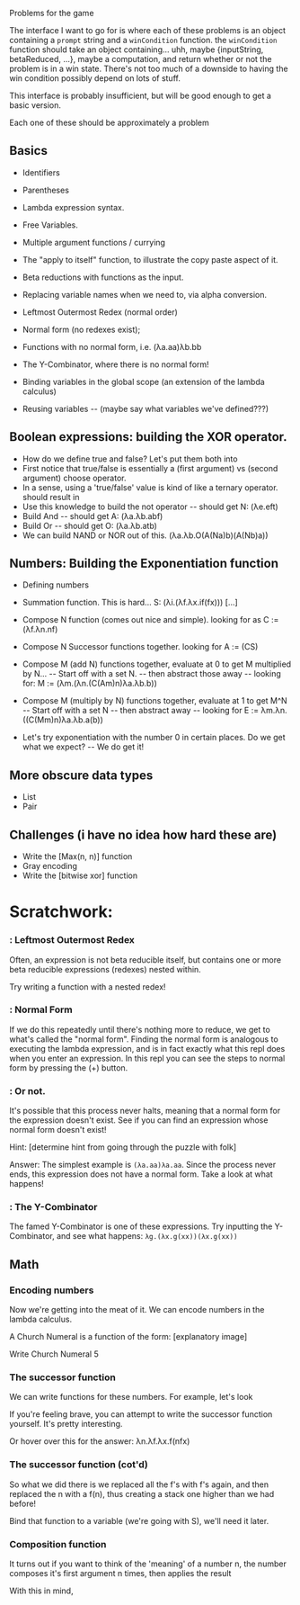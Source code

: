 Problems for the game

The interface I want to go for is where each of these problems is an object containing a `prompt` string and a `winCondition` function. the `winCondition` function should take an object containing... uhh, maybe {inputString, betaReduced, ...}, maybe a computation, and return whether or not the problem is in a win state. There's not too much of a downside to having the win condition possibly depend on lots of stuff.

This interface is probably insufficient, but will be good enough to get a basic version.

Each one of these should be approximately a problem

## Basics
- Identifiers
- Parentheses
- Lambda expression syntax.
- Free Variables.
- Multiple argument functions / currying
- The "apply to itself" function, to illustrate the copy paste aspect of it.
- Beta reductions with functions as the input.
- Replacing variable names when we need to, via alpha conversion.
- Leftmost Outermost Redex (normal order)
- Normal form (no redexes exist);
- Functions with no normal form, i.e. (λa.aa)λb.bb
- The Y-Combinator, where there is no normal form!

- Binding variables in the global scope (an extension of the lambda calculus)
- Reusing variables
-- (maybe say what variables we've defined???)

## Boolean expressions: building the XOR operator.
- How do we define true and false? Let's put them both into
- First notice that true/false is essentially a (first argument) vs (second argument) choose operator.
- In a sense, using a 'true/false' value is kind of like a ternary operator. should result in
- Use this knowledge to build the not operator -- should get N: (λe.eft)
- Build And -- should get A: (λa.λb.abf)
- Build Or -- should get O: (λa.λb.atb)
- We can build NAND or NOR out of this. (λa.λb.O(A(Na)b)(A(Nb)a))

## Numbers: Building the Exponentiation function
- Defining numbers
- Summation function. This is hard... S: (λi.(λf.λx.if(fx)))
[...]
- Compose N function (comes out nice and simple). looking for as C := (λf.λn.nf)
- Compose N Successor functions together. looking for A := (CS)
- Compose M (add N) functions together, evaluate at 0 to get M multiplied by N...
-- Start off with a set N.
-- then abstract those away
-- looking for: M := (λm.(λn.(C(Am)n)λa.λb.b))

- Compose M (multiply by N) functions together, evaluate at 1 to get M^N
-- Start off with a set N
-- then abstract away
-- looking for E := λm.λn.((C(Mm)n)λa.λb.a(b))

- Let's try exponentiation with the number 0 in certain places. Do we get what we expect?
-- We do get it!

## More obscure data types
- List
- Pair


## Challenges (i have no idea how hard these are)
- Write the [Max(n, n)] function
- Gray encoding
- Write the [bitwise xor] function

# Scratchwork:

### : Leftmost Outermost Redex

Often, an expression is not beta reducible itself, but contains one or more beta reducible expressions (redexes) nested within.

Try writing a function with a nested redex!


### : Normal Form

If we do this repeatedly until there's nothing more to reduce, we get to what's called the "normal form". Finding the normal form is analogous to executing the lambda expression, and is in fact exactly what this repl does when you enter an expression. In this repl you can see the steps to normal form by pressing the (+) button.

### : Or not.

It's possible that this process never halts, meaning that a normal form for the expression doesn't exist. See if you can find an expression whose normal form doesn't exist!

Hint: [determine hint from going through the puzzle with folk]

Answer:
The simplest example is `(λa.aa)λa.aa`. Since the process never ends, this expression does not have a normal form. Take a look at what happens!

### : The Y-Combinator

The famed Y-Combinator is one of these expressions. Try inputting the Y-Combinator, and see what happens: `λg.(λx.g(xx))(λx.g(xx))`

## Math

### Encoding numbers

Now we're getting into the meat of it. We can encode numbers in the lambda calculus.

A Church Numeral is a function of the form: [explanatory image]

Write Church Numeral 5

### The successor function

We can write functions for these numbers. For example, let's look

If you're feeling brave, you can attempt to write the successor function yourself. It's pretty interesting.

Or hover over this for the answer: λn.λf.λx.f(nfx)

### The successor function (cot'd)

So what we did there is we replaced all the f's with f's again, and then replaced the n with a f(n), thus creating a stack one higher than we had before!

Bind that function to a variable (we're going with S), we'll need it later.

### Composition function

It turns out if you want to think of the 'meaning' of a number n, the number composes it's first argument n times, then applies the result

With this in mind,

